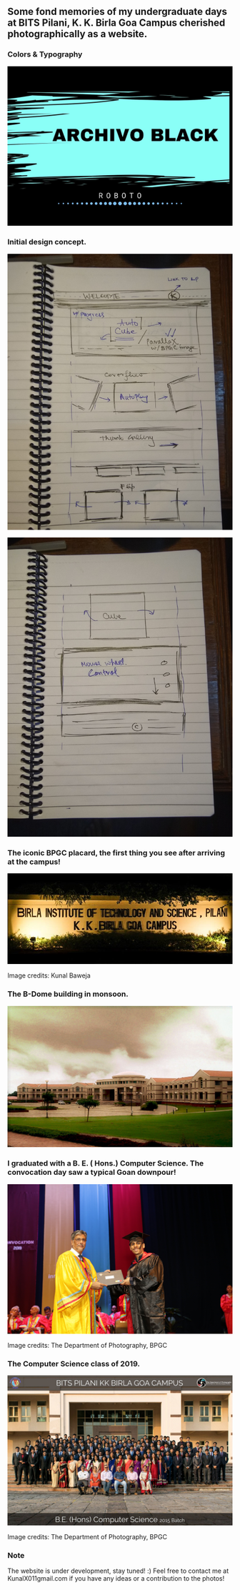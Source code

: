 ## Some fond memories of my undergraduate days at BITS Pilani, K. K. Birla Goa Campus cherished photographically as a website. 

### Colors & Typography
<p align="center"><img src="screenshots/colors-typo.jpg" /></p>

### Initial design concept.
<p align="center"><img src="screenshots/WF1.jpg" /></p>
<p align="center"><img src="screenshots/WF2.jpg" /></p>


### The iconic BPGC placard, the first thing you see after arriving at the campus!
<p align="center"><img src="screenshots/bits-gate.jpg" /></p>
Image credits: Kunal Baweja

### The B-Dome building in monsoon.
<p align="center"><img src="screenshots/bpgc-background.jpg" /></p>

### I graduated with a B. E. ( Hons.) Computer Science. The convocation day saw a typical Goan downpour!
<p align="center"><img src="screenshots/convo.jpg" /></p>
Image credits: The Department of Photography, BPGC

### The Computer Science class of 2019.
<p align="center"><img src="screenshots/batch-snap.jpg" /></p>
Image credits: The Department of Photography, BPGC

### Note
The website is under development, stay tuned! :)
Feel free to contact me at KunalX011gmail.com if you have any ideas or a contribution to the photos!
